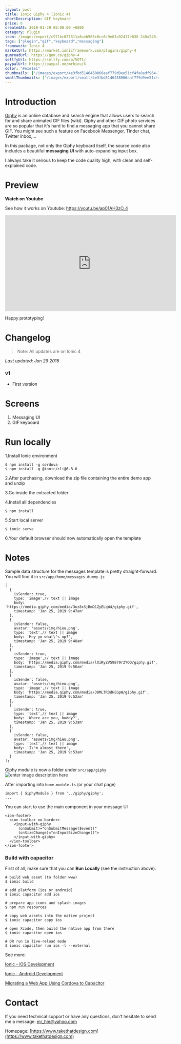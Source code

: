 ```yaml
---
layout: post
title: Ionic Giphy 4 (Ionic 4)
shortDescription: GIF keyboard 
price: 6
createdAt: 2019-01-29 00:00:00 +0800
category: Plugin
icon: /images/export/c971bc027311a6aeb563c8cc6c9e01a92417e038-240x240.jpg
tags: ["plugin","gif","keyboard","messaging"]
framework: Ionic 4
marketUrl: https://market.ionicframework.com/plugins/giphy-4
gumroadUrl: https://gum.co/giphy-4
sellfyUrl: https://sellfy.com/p/5QT1/
paypalUrl: https://paypal.me/mrhieu/6
color: "#e1e1e1"
thumbnails: ["/images/export/4e3fbd5146458066aaf779d9ee51cf4fa0adf964-1242x2208.jpg","/images/export/0da142de8e8b23d173fceed1a35bf4588279afb7-1242x2208.jpg","/images/export/b899f1fab45c97e719fff9c1239afd1b46d8e92d-1242x2208.jpg","/images/export/73c75c48e6dc8bad515b37235e51bfa14bcdfbcc-546x968.gif"]
smallThumbnails: ["/images/export/small/4e3fbd5146458066aaf779d9ee51cf4fa0adf964-1242x2208.jpg","/images/export/small/0da142de8e8b23d173fceed1a35bf4588279afb7-1242x2208.jpg","/images/export/small/b899f1fab45c97e719fff9c1239afd1b46d8e92d-1242x2208.jpg"]
---
```


# Introduction

[Giphy](https://giphy.com/) is an online database and search engine that allows users to search for and share animated GIF files (wiki). Giphy and other GIF photo services are so popular that it's hard to find a messaging app that you cannot share GIF. You might see such a feature on Facebook Messenger, Tinder chat, Twitter inbox,...

In this package, not only the Giphy keyboard itself, the source code also includes a beautiful **messaging UI** with auto-expanding input box.

I always take it serious to keep the code quality high, with clean and self-explained code.

# Preview




**Watch on Youtube**

See how it works on Youtube: https://youtu.be/ap01AH3zO_4

<iframe width="560" height="315" src="https://www.youtube.com/embed/ap01AH3zO_4" frameborder="0" allow="accelerometer; autoplay; encrypted-media; gyroscope; picture-in-picture" allowfullscreen></iframe>


Happy prototyping!


# Changelog

> Note: All updates are on Ionic 4

*Last updated: Jan 29 2018*

### v1

* First version

# Screens

1. Messaging UI
2. GIF keyboard


# Run locally
1.Install Ionic environment

```
$ npm install -g cordova
$ npm install -g @ionic/cli@6.8.0
```

2.After purchasing, download the zip file containing the entire demo app and unzip

3.Go inside the extracted folder

4.Install all dependencies

```
$ npm install
```

5.Start local server
```
$ ionic serve
```

6.Your default browser should now automatically open the template


# Notes

Sample data structure for the messages template is pretty straight-forward. You will find it in `src/app/home/messages.dummy.js`

```
[
  {
    isSender: true,
    type: 'image',// text || image
    body: 'https://media.giphy.com/media/3oz8xSjBmD1ZyELqW4/giphy.gif',
    timestamp: 'Jan 25, 2019 9:47am'
  },
  {
    isSender: false,
    avatar: 'assets/img/hieu.png',
    type: 'text',// text || image
    body: 'Hey yo what\'s up?',
    timestamp: 'Jan 25, 2019 9:48am'
  },
  {
    isSender: true,
    type: 'image',// text || image
    body: 'https://media.giphy.com/media/lXiRyZVS9B79r2YOQ/giphy.gif',
    timestamp: 'Jan 25, 2019 9:50am'
  },
  {
    isSender: false,
    avatar: 'assets/img/hieu.png',
    type: 'image',// text || image
    body: 'https://media.giphy.com/media/JUMLTR3dHEGpW/giphy.gif',
    timestamp: 'Jan 25, 2019 9:52am'
  },
  {
    isSender: true,
    type: 'text',// text || image
    body: 'Where are you, buddy?',
    timestamp: 'Jan 25, 2019 9:53am'
  },
  {
    isSender: false,
    avatar: 'assets/img/hieu.png',
    type: 'text',// text || image
    body: 'I\'m almost there',
    timestamp: 'Jan 25, 2019 9:53am'
  }
];
```

Giphy module is now a folder under `src/app/giphy`
![enter image description here](https://i.gyazo.com/9519f4edb25a17bfe9e977a54267eddd.png)

After importing into  `home.module.ts` (or your chat page)

```
import { GiphyModule } from '../giphy/giphy';
...
```

You can start to use the main component **<input-with-giphy>** in your message UI

```
<ion-footer>
  <ion-toolbar no-border>
    <input-with-giphy
      (onSubmit)="onSubmitMessage($event)"
      (onSizeChange)="onInputSizeChange()">
    </input-with-giphy>
  </ion-toolbar>
</ion-footer>
```


### Build with capacitor

First of all, make sure that you can **Run Locally** (see the instruction above).

```
# build web asset (to folder www)
$ ionic build

# add platform (ios or android)
$ ionic capacitor add ios

# prepare app icons and splash images
$ npm run resources

# copy web assets into the native project
$ ionic capacitor copy ios

# open Xcode, then build the native app from there
$ ionic capacitor open ios

# OR run in live-reload mode
$ ionic capacitor run ios -l --external
```

See more: 

[Ionic - iOS Development](https://ionicframework.com/docs/building/ios)

[Ionic - Android Development](https://ionicframework.com/docs/building/android)

[Migrating a Web App Using Cordova to Capacitor](https://capacitor.ionicframework.com/docs/cordova/migrating-from-cordova-to-capacitor/)

# Contact
If you need technical support or have any questions, don't hesitate to send me a message: [mr_hie@yahoo.com](mailto:mr_hie@yahoo.com)

Homepage: [https://www.takethatdesign.com](https://www.takethatdesign.com)
